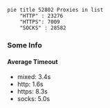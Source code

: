 
```mermaid
pie title 52802 Proxies in list
    "HTTP" : 23276
    "HTTPS": 7009
    "SOCKS" : 28582
```

### Some Info
#### Average Timeout

- mixed: 3.4s
- http: 1.6s
- https: 8.3s
- socks: 5.0s